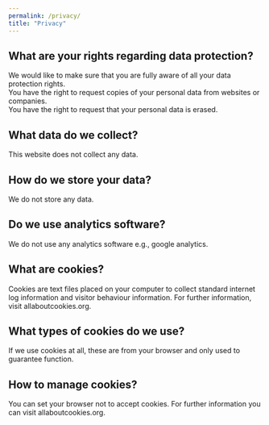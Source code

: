 ```yaml
---
permalink: /privacy/
title: "Privacy"
---
```

    
## What are your rights regarding data protection?
We would like to make sure that you are fully aware of all your data protection rights.
<br> You have the right to request copies of your personal data from websites or companies.
<br> You have the right to request that your personal data is erased.

## What data do we collect?
This website does not collect any data.

## How do we store your data?
We do not store any data.

## Do we use analytics software?
We do not use any analytics software e.g., google analytics. 

## What are cookies?
Cookies are text files placed on your computer to collect standard internet log information and visitor behaviour information. For further information, visit allaboutcookies.org.

## What types of cookies do we use?
If we use cookies at all, these are from your browser and only used to guarantee function.

## How to manage cookies?
You can set your browser not to accept cookies. For further information you can visit allaboutcookies.org.
